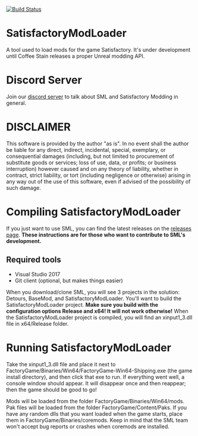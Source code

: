 [![Build Status](https://ci.ficsit.app/job/SatisfactoryModLoader/job/Development/badge/icon)](https://ci.ficsit.app/job/SatisfactoryModLoader/job/Development/)
# SatisfactoryModLoader
A tool used to load mods for the game Satisfactory. It's under development until Coffee Stain releases a proper Unreal modding API.

# Discord Server
Join our [discord server](https://discord.gg/QzcG9nX) to talk about SML and Satisfactory Modding in general.

# DISCLAIMER
This software is provided by the author "as is". In no event shall the author be liable for any direct, indirect, incidental, special, exemplary, or consequential damages (including, but not limited to procurement of substitute goods or services; loss of use, data, or profits; or business interruption) however caused and on any 
theory of liability, whether in contract, strict liability, or tort (including negligence or otherwise) arising in any way out of the use of this software, even if advised of the possibility of such damage.

# Compiling SatisfactoryModLoader
If you just want to use SML, you can find the latest releases on the [releases page](https://github.com/satisfactorymodding/SatisfactoryModLoader/releases). __These instructions are for those who want to contribute to SML's development.__
## Required tools
* Visual Studio 2017
* Git client (optional, but makes things easier)

When you download/clone SML, you will see 3 projects in the solution: Detours, BaseMod, and SatisfactoryModLoader. You'll want to build the SatisfactoryModLoader project. __Make sure you build with the configuration options Release and x64! It will not work otherwise!__ When the SatisfactoryModLoader project is compiled, you will find an xinput1_3.dll file in x64/Release folder.
# Running SatisfactoryModLoader
Take the xinput1_3.dll file and place it next to FactoryGame/Binaries/Win64/FactoryGame-Win64-Shipping.exe (the game install directory), and then click that exe to run. If everything went well, a console window should appear. It will disappear once and then reappear; then the game should be good to go!

Mods will be loaded from the folder FactoryGame/Binaries/Win64/mods.
Pak files will be loaded from the folder FactoryGame/Content/Paks.
If you have any random dlls that you want loaded when the game starts, place them in FactoryGame/Binaries/coremods. Keep in mind that the SML team won't accept bug reports or crashes when coremods are installed.
